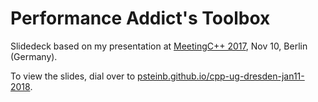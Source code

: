 # Performance Addict's Toolbox

Slidedeck based on my presentation at [MeetingC++ 2017](http://www.meetingcpp.de/2017/Schedule.html), Nov 10, Berlin (Germany). 

To view the slides, dial over to [psteinb.github.io/cpp-ug-dresden-jan11-2018](https://psteinb.github.io/cpp-ug-dresden-jan11-2018).
